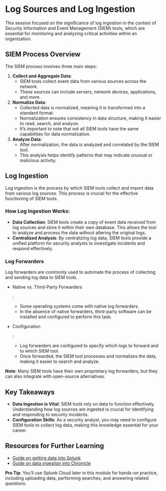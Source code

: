 # Log Sources and Log Ingestion

This session focused on the significance of log ingestion in the context of Security Information and Event Management (SIEM) tools, which are essential for monitoring and analyzing critical activities within an organization.

## SIEM Process Overview

The SIEM process involves three main steps:

1. **Collect and Aggregate Data**:
   - SIEM tools collect event data from various sources across the network.
   - These sources can include servers, network devices, applications, and more.
2. **Normalize Data**:
   - Collected data is normalized, meaning it is transformed into a standard format.
   - Normalization ensures consistency in data structure, making it easier to read, search, and analyze.
   - It’s important to note that not all SIEM tools have the same capabilities for data normalization.
3. **Analyze Data**:
   - After normalization, the data is analyzed and correlated by the SIEM tool.
   - This analysis helps identify patterns that may indicate unusual or malicious activity.

## Log Ingestion

Log ingestion is the process by which SIEM tools collect and import data from various log sources. This process is crucial for the effective functioning of SIEM tools.

### How Log Ingestion Works:

- **Data Collection**: SIEM tools create a copy of event data received from log sources and store it within their own database. This allows the tool to analyze and process the data without altering the original logs.
- **Centralized Analysis**: By centralizing log data, SIEM tools provide a unified platform for security analysts to investigate incidents and respond effectively.

### Log Forwarders

Log forwarders are commonly used to automate the process of collecting and sending log data to SIEM tools.

- Native vs. Third-Party Forwarders

  :

  - Some operating systems come with native log forwarders.
  - In the absence of native forwarders, third-party software can be installed and configured to perform this task.

- Configuration

  :

  - Log forwarders are configured to specify which logs to forward and to which SIEM tool.
  - Once forwarded, the SIEM tool processes and normalizes the data, making it easier to search and analyze.

**Note**: Many SIEM tools have their own proprietary log forwarders, but they can also integrate with open-source alternatives.

## Key Takeaways

- **Data Ingestion is Vital**: SIEM tools rely on data to function effectively. Understanding how log sources are ingested is crucial for identifying and responding to security incidents.
- **Configuration Skills**: As a security analyst, you may need to configure SIEM tools to collect log data, making this knowledge essential for your career.

## Resources for Further Learning

- [Guide on getting data into Splunk](https://docs.splunk.com/Documentation/SplunkCloud/9.0.2303/Data/Howdoyouwanttoadddata)
- [Guide on data ingestion into Chronicle](https://cloud.google.com/chronicle/docs/data-ingestion-flow)

**Pro Tip**: You’ll use Splunk Cloud later in this module for hands-on practice, including uploading data, performing searches, and answering related questions.